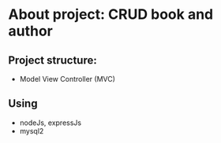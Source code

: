 # About project: CRUD book and author

## Project structure: 
- Model View Controller (MVC)

## Using
- nodeJs, expressJs
- mysql2
